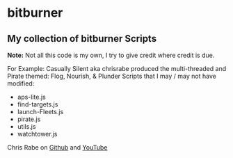 # bitburner
## My collection of bitburner Scripts


**Note:** Not all this code is my own, I try to give credit where credit is due.

For Example:
Casually Silent aka chrisrabe produced the multi-threaded and Pirate themed: Flog, Nourish, & Plunder Scripts that I may / may not have modified:

  + aps-lite.js
  + find-targets.js
  + launch-Fleets.js
  + pirate.js
  + utils.js
  + watchtower.js

Chris Rabe on [Github](https://github.com/chrisrabe/bitburner-automation)
and [YouTube](https://www.youtube.com/channel/UCXVoS73T7gn9h4PHghPxpuw)

